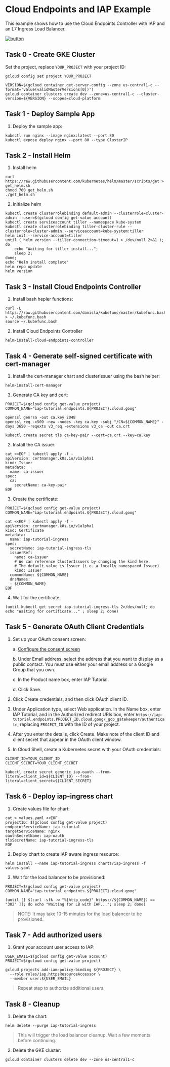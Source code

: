 # Cloud Endpoints and IAP Example

This example shows how to use the Cloud Endpoints Controller with IAP and an L7 Ingress Load Balancer.

[![button](http://gstatic.com/cloudssh/images/open-btn.png)](https://console.cloud.google.com/cloudshell/open?git_repo=https://github.com/danisla/cloud-endpoints-controller&page=editor&tutorial=examples/iap/README.md)

## Task 0 - Create GKE Cluster

Set the project, replace `YOUR_PROJECT` with your project ID:

```
gcloud config set project YOUR_PROJECT
```

```
VERSION=$(gcloud container get-server-config --zone us-central1-c --format='value(validMasterVersions[0])')
gcloud container clusters create dev --zone=us-central1-c --cluster-version=${VERSION} --scopes=cloud-platform
```

## Task 1 - Deploy Sample App

1. Deploy the sample app:

```
kubectl run nginx --image nginx:latest --port 80
kubectl expose deploy nginx --port 80 --type ClusterIP
```

## Task 2 - Install Helm

1. Install helm

```
curl https://raw.githubusercontent.com/kubernetes/helm/master/scripts/get > get_helm.sh
chmod 700 get_helm.sh
./get_helm.sh
```

2. Initialize helm

```
kubectl create clusterrolebinding default-admin --clusterrole=cluster-admin --user=$(gcloud config get-value account)
kubectl create serviceaccount tiller --namespace kube-system
kubectl create clusterrolebinding tiller-cluster-rule --clusterrole=cluster-admin --serviceaccount=kube-system:tiller
helm init --service-account=tiller
until ( helm version --tiller-connection-timeout=1 > /dev/null 2>&1 ); do
    echo "Waiting for tiller install...";
    sleep 2;
done;
echo "Helm install complete"
helm repo update
helm version
```

## Task 3 - Install Cloud Endpoints Controller

1. Install bash hepler functions:

```
curl -L https://raw.githubusercontent.com/danisla/kubefunc/master/kubefunc.bash > ~/.kubefunc.bash
source ~/.kubefunc.bash
```

2. Install Cloud Endpoints Controller

```
helm-install-cloud-endpoints-controller
```

## Task 4 - Generate self-signed certificate with cert-manager

1. Install the cert-manager chart and clusterissuer using the bash helper:

```
helm-install-cert-manager
```

3. Generate CA key and cert:

```
PROJECT=$(gcloud config get-value project)
COMMON_NAME="iap-tutorial.endpoints.${PROJECT}.cloud.goog"

openssl genrsa -out ca.key 2048
openssl req -x509 -new -nodes -key ca.key -subj "/CN=${COMMON_NAME}" -days 3650 -reqexts v3_req -extensions v3_ca -out ca.crt

kubectl create secret tls ca-key-pair --cert=ca.crt --key=ca.key
```

2. Install the CA issuer:

```
cat <<EOF | kubectl apply -f -
apiVersion: certmanager.k8s.io/v1alpha1
kind: Issuer
metadata:
  name: ca-issuer
spec:
  ca:
    secretName: ca-key-pair
EOF
```

3. Create the certificate:

```
PROJECT=$(gcloud config get-value project)
COMMON_NAME="iap-tutorial.endpoints.${PROJECT}.cloud.goog"

cat <<EOF | kubectl apply -f -
apiVersion: certmanager.k8s.io/v1alpha1
kind: Certificate
metadata:
  name: iap-tutorial-ingress
spec:
  secretName: iap-tutorial-ingress-tls
  issuerRef:
    name: ca-issuer
    # We can reference ClusterIssuers by changing the kind here.
    # The default value is Issuer (i.e. a locally namespaced Issuer)
    kind: Issuer
  commonName: ${COMMON_NAME}
  dnsNames:
  - ${COMMON_NAME}
EOF
```

4. Wait for the certificate:

```
(until kubectl get secret iap-tutorial-ingress-tls 2>/dev/null; do echo "Waiting for certificate..." ; sleep 2; done)
```

## Task 5 - Generate OAuth Client Credentials

1. Set up your OAuth consent screen:

    a. [Configure the consent screen](https://console.cloud.google.com/apis/credentials/consent)
  
    b. Under Email address, select the address that you want to display as a public contact. You must use either your email address or a Google Group that you own.
  
    c. In the Product name box, enter IAP Tutorial.
  
    d. Click Save.

2. Click Create credentials, and then click OAuth client ID.

3. Under Application type, select Web application. In the Name box, enter IAP Tutorial, and in the Authorized redirect URIs box, enter `https://iap-tutorial.endpoints.PROJECT_ID.cloud.goog/_gcp_gatekeeper/authenticate`, replacing `PROJECT_ID` with the ID of your project. 

4. After you enter the details, click Create. Make note of the client ID and client secret that appear in the OAuth client window.
5. In Cloud Shell, create a Kubernetes secret with your OAuth credentials:

```
CLIENT_ID=YOUR_CLIENT_ID
CLIENT_SECRET=YOUR_CLIENT_SECRET
```

```
kubectl create secret generic iap-oauth --from-literal=client_id=${CLIENT_ID} --from-literal=client_secret=${CLIENT_SECRET}
```

## Task 6 - Deploy iap-ingress chart

1. Create values file for chart:

```
cat > values.yaml <<EOF
projectID: $(gcloud config get-value project)
endpointServiceName: iap-tutorial
targetServiceName: nginx
oauthSecretName: iap-oauth
tlsSecretName: iap-tutorial-ingress-tls
EOF
```

2. Deploy chart to create IAP aware ingress resource:

```
helm install --name iap-tutorial-ingress charts/iap-ingress -f values.yaml
```

3. Wait for the load balancer to be provisioned:

```
PROJECT=$(gcloud config get-value project)
COMMON_NAME="iap-tutorial.endpoints.${PROJECT}.cloud.goog"

(until [[ $(curl -sfk -w "%{http_code}" https://${COMMON_NAME}) == "302" ]]; do echo "Waiting for LB with IAP..."; sleep 2; done)
```

> NOTE: It may take 10-15 minutes for the load balancer to be provisioned.

## Task 7 - Add authorized users

1. Grant your account user access to IAP:

```
USER_EMAIL=$(gcloud config get-value account)
PROJECT=$(gcloud config get-value project)

gcloud projects add-iam-policy-binding ${PROJECT} \
  --role roles/iap.httpsResourceAccessor \
  --member user:${USER_EMAIL}
```

> Repeat step to authorize additional users.

## Task 8 - Cleanup

1. Delete the chart:

```
helm delete --purge iap-tutorial-ingress
```

> This will trigger the load balancer cleanup. Wait a few moments before continuing.

2. Delete the GKE cluster:

```
gcloud container clusters delete dev --zone us-central1-c
```
